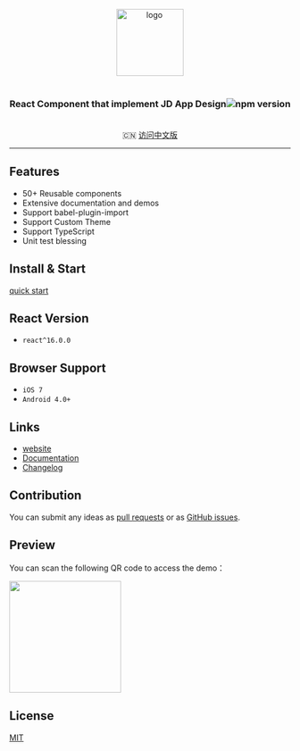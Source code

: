 <p align="center">
    <img alt="logo" src="https://yep-react.jd.com/logo.de07a481.png" width="120" style="margin-bottom: 10px;">
</p>
<h3 align="center" style="margin: 30px 0 35px;">React Component that implement JD App Design<img src="https://img.shields.io/npm/v/@jdcfe/yep-react.svg?style=flat-square" alt="npm version" /></h3>

<p align="center">
  🇨🇳 <a href="./README-zh_CN.md">访问中文版</a>
</p>

---

## Features

- 50+ Reusable components
- Extensive documentation and demos
- Support babel-plugin-import
- Support Custom Theme
- Support TypeScript
- Unit test blessing

## Install & Start

[quick start](https://yep-react.jd.com/#/doc/get-started)

## React Version

- `react^16.0.0`

## Browser Support

- `iOS 7`
- `Android 4.0+`

## Links

- [website](https://yep-react.jd.com/)
- [Documentation](https://yep-react.jd.com/#/doc/get-started)
- [Changelog](https://yep-react.jd.com/#/doc/CHANGELOG)

## Contribution

You can submit any ideas as [pull requests](https://github.com/jdf2e/yep-react/pulls) or as [GitHub issues](https://github.com/jdf2e/yep-react/issues).

## Preview

You can scan the following QR code to access the demo：

<img src="https://img14.360buyimg.com/imagetools/jfs/t28423/177/1558757309/5251/e5003733/5ce3d317N0f3bb003.png" width="200" height="200" >

## License

[MIT](https://github.com/jdf2e/yep-react/blob/master/LICENSE)

